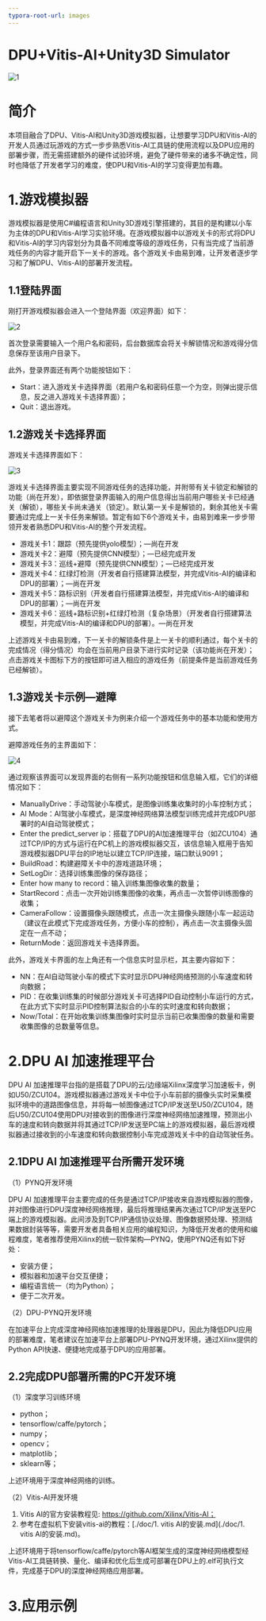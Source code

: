 ```yaml
---
typora-root-url: images
---
```


# DPU+Vitis-AI+Unity3D Simulator

<!--

- @Author: Wenjie Wang
- @Email: xup_china.xilinx.com
- @Date: 2020-11-06
  -->

![1](/1.png)



# 简介

本项目融合了DPU、Vitis-AI和Unity3D游戏模拟器，让想要学习DPU和Vitis-AI的开发人员通过玩游戏的方式一步步熟悉Vitis-AI工具链的使用流程以及DPU应用的部署步骤，而无需搭建额外的硬件试验环境，避免了硬件带来的诸多不确定性，同时也降低了开发者学习的难度，使DPU和Vitis-AI的学习变得更加有趣。



# 1.游戏模拟器

游戏模拟器是使用C#编程语言和Unity3D游戏引擎搭建的，其目的是构建以小车为主体的DPU和Vitis-AI学习实验环境。在游戏模拟器中以游戏关卡的形式将DPU和Vitis-AI的学习内容划分为具备不同难度等级的游戏任务，只有当完成了当前游戏任务的内容才能开启下一关卡的游戏。各个游戏关卡由易到难，让开发者逐步学习和了解DPU、Vitis-AI的部署开发流程。

## 1.1登陆界面

刚打开游戏模拟器会进入一个登陆界面（欢迎界面）如下：

![2](/2.png)

首次登录需要输入一个用户名和密码，后台数据库会将关卡解锁情况和游戏得分信息保存至该用户目录下。

此外，登录界面还有两个功能按钮如下：

- Start：进入游戏关卡选择界面（若用户名和密码任意一个为空，则弹出提示信息，反之进入游戏关卡选择界面）；
- Quit：退出游戏。

## 1.2游戏关卡选择界面

游戏关卡选择界面如下：

![3](/3.png)

游戏关卡选择界面主要实现不同游戏任务的选择功能，并附带有关卡锁定和解锁的功能（尚在开发），即依据登录界面输入的用户信息得出当前用户哪些关卡已经通关（解锁），哪些关卡尚未通关（锁定）。默认第一关卡是解锁的，剩余其他关卡需要通过完成上一关卡任务来解锁。暂定有如下6个游戏关卡，由易到难来一步步带领开发者熟悉DPU和Vitis-AI的整个开发流程。

- 游戏关卡1：跟踪（预先提供yolo模型）；—尚在开发
- 游戏关卡2：避障（预先提供CNN模型）；—已经完成开发
- 游戏关卡3：巡线+避障（预先提供CNN模型）；—已经完成开发
- 游戏关卡4：红绿灯检测（开发者自行搭建算法模型，并完成Vitis-AI的编译和DPU的部署）；—尚在开发
- 游戏关卡5：路标识别（开发者自行搭建算法模型，并完成Vitis-AI的编译和DPU的部署）；—尚在开发
- 游戏关卡6：巡线+路标识别+红绿灯检测（复杂场景）（开发者自行搭建算法模型，并完成Vitis-AI的编译和DPU的部署）。—尚在开发

上述游戏关卡由易到难，下一关卡的解锁条件是上一关卡的顺利通过，每个关卡的完成情况（得分情况）均会在当前用户目录下进行实时记录（该功能尚在开发）；点击游戏关卡图标下方的按钮即可进入相应的游戏任务（前提条件是当前游戏任务已经解锁）。

## 1.3游戏关卡示例—避障

接下去笔者将以避障这个游戏关卡为例来介绍一个游戏任务中的基本功能和使用方式。

避障游戏任务的主界面如下：

![4](/4.png)

通过观察该界面可以发现界面的右侧有一系列功能按钮和信息输入框，它们的详细情况如下：

- ManuallyDrive：手动驾驶小车模式，是图像训练集收集时的小车控制方式；
- AI Mode：AI驾驶小车模式，是深度神经网络算法模型训练完成并完成DPU部署时的AI自动驾驶模式；
- Enter the predict_server ip：搭载了DPU的AI加速推理平台（如ZCU104）通过TCP/IP的方式与运行在PC机上的游戏模拟器交互，该信息输入框用于告知游戏模拟器DPU平台的IP地址以建立TCP/IP连接，端口默认9091；
- BuildRoad：构建避障关卡中的游戏道路环境；
- SetLogDir：选择训练集图像的保存路径；
- Enter how many to record：输入训练集图像收集的数量；
- StartRecord：点击一次开始训练集图像的收集，再点击一次暂停训练图像的收集；
- CameraFollow：设置摄像头跟随模式，点击一次主摄像头跟随小车一起运动（建议在此模式下完成游戏任务，方便小车的控制），再点击一次主摄像头固定在一点不动；
- ReturnMode：返回游戏关卡选择界面。

此外，游戏关卡界面的左上角还有一个信息实时显示栏，其主要内容如下：

- NN：在AI自动驾驶小车的模式下实时显示DPU神经网络预测的小车速度和转向数据；
- PID：在收集训练集的时候部分游戏关卡可选择PID自动控制小车运行的方式，在此方式下实时显示PID控制算法拟合的小车的实时速度和转向数据；
- Now/Total：在开始收集训练集图像时实时显示当前已收集图像的数量和需要收集图像的总数量等信息。



# 2.DPU AI 加速推理平台

DPU AI 加速推理平台指的是搭载了DPU的云/边缘端Xilinx深度学习加速板卡，例如U50/ZCU104。游戏模拟器通过游戏关卡中位于小车前部的摄像头实时采集模拟环境中的道路图像信息，并将每一帧图像通过TCP/IP发送至U50/ZCU104，随后U50/ZCU104使用DPU对接收到的图像进行深度神经网络加速推理，预测出小车的速度和转向数据并将其通过TCP/IP发送至PC端上的游戏模拟器，最后游戏模拟器通过接收到的小车速度和转向数据控制小车完成游戏关卡中的自动驾驶任务。

## 2.1DPU AI 加速推理平台所需开发环境

（1）PYNQ开发环境

DPU AI 加速推理平台主要完成的任务是通过TCP/IP接收来自游戏模拟器的图像，并对图像进行DPU深度神经网络推理，最后将推理结果再次通过TCP/IP发送至PC端上的游戏模拟器。此间涉及到TCP/IP通信协议处理、图像数据预处理、预测结果数据封装等等，需要开发者具备相关应用的编程知识，为降低开发者的使用和编程难度，笔者推荐使用Xilinx的统一软件架构—PYNQ，使用PYNQ还有如下好处：

- 安装方便；
- 模拟器和加速平台交互便捷；
- 编程语言统一（均为Python）；
- 便于二次开发。

（2）DPU-PYNQ开发环境

在加速平台上完成深度神经网络加速推理的处理器是DPU，因此为降低DPU应用的部署难度，笔者建议在加速平台上部署DPU-PYNQ开发环境，通过Xilinx提供的Python API快速、便捷地完成基于DPU的应用部署。

## 2.2完成DPU部署所需的PC开发环境

（1）深度学习训练环境

- python；
- tensorflow/caffe/pytorch；
- numpy；
- opencv；
- matplotlib；
- sklearn等；

上述环境用于深度神经网络的训练。

（2）Vitis-AI开发环境

1. Vitis AI的官方安装教程见: https://github.com/Xilinx/Vitis-AI；
2. 参考在虚拟机下安装vitis-ai的教程：[./doc/1. vitis AI的安装.md](./doc/1. vitis AI的安装.md)。

上述环境用于将tensorflow/caffe/pytorch等AI框架生成的深度神经网络模型经Vitis-AI工具链转换、量化、编译和优化后生成可部署在DPU上的.elf可执行文件，完成基于DPU的深度神经网络应用部署。



# 3.应用示例

